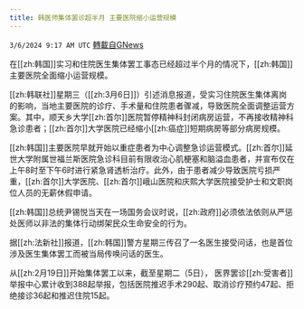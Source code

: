 ```yaml
---
title: 韩医师集体罢诊超半月 主要医院缩小运营规模
---
```

`3/6/2024 9:17 AM UTC` [轉載自GNews](https://gnews.org/articles/2370086)

在[[zh:韩国]]实习和住院医生集体罢工事态已经超过半个月的情况下，[[zh:韩国]]主要医院全面缩小运营规模。

[[zh:韩联社]]星期三（[[zh:3月6日]]）引述消息报道，受实习住院医生集体离岗的影响，当地主要医院的诊疗、手术量和住院患者骤减，导致医院全面调整运营方案。其中，顺天乡大学[[zh:首尔]]医院暂停精神科封闭病房运营，不再接收精神科急诊患者；[[zh:首尔]]大学医院已经缩小[[zh:癌症]]短期病房等部分病房规模。

[[zh:韩国]]主要医院早就开始以重症患者为中心调整急诊运营模式。[[zh:首尔]]延世大学附属世福兰斯医院急诊科目前有限收治心肌梗塞和脑溢血患者，并宣布仅在上午8时至下午6时进行紧急肾透析治疗。此外，由于患者减少导致医院亏损严重，[[zh:首尔]]大学医院、[[zh:首尔]]峨山医院和庆熙大学医院接受护士和文职岗位人员的无薪休假申请。

[[zh:韩国]]总统尹锡悦当天在一场国务会议时说，[[zh:政府]]必须依法依则从严惩处医师以非法的集体行动绑架民众生命安全的行为。

据[[zh:法新社]]报道，[[zh:韩国]]警方星期三传召了一名医生接受问话，也是首位涉及医生集体罢工而被当局传唤问话的医生。

从[[zh:2月19日]]开始集体罢工以来，截至星期二（5日），	医界罢诊[[zh:受害者]]举报中心累计收到388起举报，包括医院推迟手术290起、取消诊疗预约47起、拒绝接诊36起和推迟住院15起。
